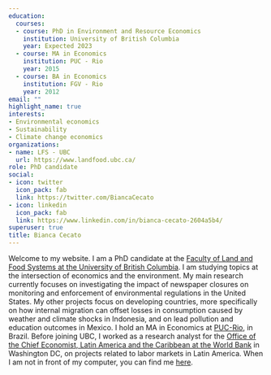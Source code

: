 ```yaml
---
education:
  courses:
  - course: PhD in Environment and Resource Economics
    institution: University of British Columbia
    year: Expected 2023
  - course: MA in Economics
    institution: PUC - Rio
    year: 2015
  - course: BA in Economics
    institution: FGV - Rio
    year: 2012
email: ""
highlight_name: true
interests:
- Environmental economics
- Sustainability
- Climate change economics
organizations:
- name: LFS - UBC
  url: https://www.landfood.ubc.ca/
role: PhD candidate
social:
- icon: twitter
  icon_pack: fab
  link: https://twitter.com/BiancaCecato
- icon: linkedin
  icon_pack: fab
  link: https://www.linkedin.com/in/bianca-cecato-2604a5b4/
superuser: true
title: Bianca Cecato
---
```


Welcome to my website. I am a PhD candidate at the [Faculty of Land and Food Systems at the University of British Columbia](https://www.landfood.ubc.ca/). I am studying topics at the intersection of economics and the environment. My main research currently focuses on investigating the impact of newspaper closures on monitoring and enforcement of environmental regulations in the United States. My other projects focus on developing countries, more specifically on how internal migration can offset losses in consumption caused by weather and climate shocks in Indonesia, and on lead pollution and education outcomes in Mexico. I hold an MA in Economics at [PUC-Rio](https://www.puc-rio.br/english/), in Brazil. Before joining UBC, I worked as a research analyst for the [Office of the Chief Economist, Latin America and the Caribbean at the World Bank](https://www.worldbank.org/en/region/lac/brief/lac-chief-economist) in Washington DC, on projects related to labor markets in Latin America. When I am not in front of my computer, you can find me [here](image/climb.jpg).

